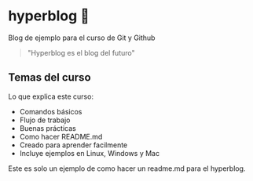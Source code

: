 # hyperblog 🚀
Blog de ejemplo para el curso de Git y Github

>"Hyperblog es el blog del futuro"

## Temas del curso
Lo que explica este curso:
* Comandos básicos
* Flujo de trabajo
* Buenas prácticas
* Como hacer README.md
* Creado para aprender facilmente
* Incluye ejemplos en Linux, Windows y Mac

Este es solo un ejemplo de como hacer un readme.md para el hyperblog.
